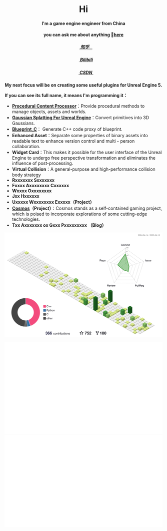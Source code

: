 <h1 align="center">Hi</h1>

<h4 align="center">
  I'm a game engine engineer from China
</h4>
<h4 align="center">
  you can ask me about anything 💬<a href="https://github.com/Italink/Italink/issues/new" target="_blank" title="issue">here</a>
</h4>

<h5 align="center">
  <img src="https://i.postimg.cc/1tf08KD5/zhihu.png" height="12" width="12" />
   <a href="https://www.zhihu.com/people/italink" target="_blank" title="zhihu">&nbsp;知乎&nbsp;&nbsp;&nbsp;</a>
</h5>

<h5 align="center">
 <img src="https://i.postimg.cc/QMNJ3Dt7/bilibili.png" height="12" width="12"/>
 <a href="https://space.bilibili.com/18676598/article" target="_blank" title="bilibili">&nbsp;Bilibili</a>
</h5>

<h5 align="center">
 <img src="https://i.postimg.cc/s2n9fLQN/csdn.png" height="12" width="12" /> 
 <a href="https://blog.csdn.net/qq_40946921" target="_blank" title="csdn">&nbsp;CSDN&nbsp;</a>
</h5>


**My next focus will be on creating some useful plugins for Unreal Engine 5.**

**If you can see its full name, it means I'm programming it：**

- **[Procedural Content Processor](https://github.com/Italink/ProceduralContentProcessor)**：Provide procedural methods to manage objects,  assets and worlds.
- [**Gaussian Splatting For Unreal Engine**](https://github.com/Italink/GaussianSplattingForUnrealEngine)：Convert primitives into 3D Gaussians.
- [**Blueprint_C**](https://github.com/Italink/Blueprint_C)： Generate C++ code proxy of blueprint.
- **Enhanced Asset**：Separate some properties of binary assets into readable text to enhance version control and multi - person collaboration.
- **Widget Card**：This makes it possible for the user interface of the Unreal Engine to undergo free perspective transformation and eliminates the influence of post-processing.
- **Virtual Collision**：A general-purpose and high-performance collision body strategy
- **Rxxxxxxx Sxxxxxxx**
- **Fxxxx Axxxxxxxx Cxxxxxx**
- **Wxxxx Oxxxxxxxx**
- **Jxx  Hxxxxxx**
- **Uxxxxx Wxxxxxxxx Exxxxx（Project）**
- **[Cosmos](https://github.com/Italink/Cosmos)（Project）**：Cosmos stands as a self-contained gaming project, which is poised to incorporate explorations of some cutting-edge technologies.
- **Txx Axxxxxxx ox Gxxx Pxxxxxxxxx （Blog）**

![](./profile-3d-contrib/profile-green-animate.svg)

![](https://raw.githubusercontent.com/italink/github-stats-transparent/output/generated/overview.svg)
![](https://raw.githubusercontent.com/italink/github-stats-transparent/output/generated/languages.svg)
